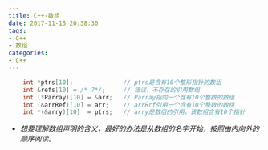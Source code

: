 ```yaml
---
title: C++-数组
date: 2017-11-15 20:38:30
tags:
- C++
- 数组
categories:
- C++
---
```


```cpp
    int *ptrs[10];              // ptrs是含有10个整形指针的数组
    int &refs[10] = /* ?*/;     // 错误，不存在的引用数组
    int (*Parray)[10] = &arr;   // Parray指向一个含有10个整数的数组
    int (&arrRef)[10] = arr;    // arrRrf引用一个含有10个整数的数组
    int *(&arry)[10]  = ptrs;   // arry是数组的引用，该数组含有10个指针
```

* *想要理解数组声明的含义，最好的办法是从数组的名字开始，按照由内向外的顺序阅读。*

